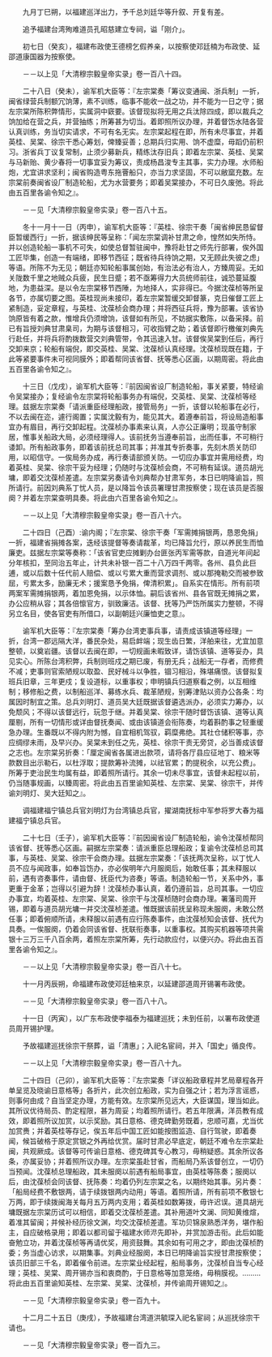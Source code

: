 <!-- { "loadSidebar": true } -->
　　九月丁巳朔，以福建巡洋出力，予千总刘廷华等升叙、开复有差。

　　追予福建台湾殉难道员孔昭慈建立专祠，谥「刚介」。

　　初七日（癸亥），福建布政使王德榜乞假养亲，以按察使邓廷楠为布政使、延邵道康国器为按察使。

　　－－以上见「大清穆宗毅皇帝实录」卷一百八十四。

　　二十八日（癸未），谕军机大臣等：『左宗棠奏「筹议变通闽、浙兵制」一折，闽省绿营兵制额冗饷薄，素不训练，临事不能收一战之功，并不能为一日之守；据左宗棠所陈积弊情形，实属洞中窽要。该督现拟将无用之兵汰除四成，即以裁兵之饷加给在营之兵，并营抽练；所筹甚为切当。着即照所议办理，并着督饬水陆各营认真训练，务当切实请求，不可有名无实。左宗棠起程在即，所有未尽事宜，并着英桂、吴棠、徐宗干悉心筹划，俾臻妥善；总期兵归实用、饷不虚糜，毋蹈仍前积习。浙省兵丁议复常制，止须少募新兵，精练汰存旧兵；即着左宗棠、英桂、吴棠与马新贻、黄少春将一切事宜妥为筹议，责成杨昌浚专主其事，实力办理。水师船炮，尤宜讲求坚利；闽省购造粤东拖罾船只，亦当力求坚固，不可以敝窳充数。左宗棠前奏闽省设厂制造轮船，尤为水营要务；即着吴棠接办，不可日久废弛。将此由五百里各谕令知之』。

　　－－见「大清穆宗毅皇帝实录」卷一百八十五。

　　冬十一月十一日（丙申），谕军机大臣等：『英桂、徐宗干奏「闽省绅民恳留督臣暂缓西行」一折，据该绅民等呈称：「闻左宗棠调补甘肃之命，惶然如失所恃。并以创造轮船一事机不可失，如使总督暂驻闽中，豫将赴甘之师先行部署，俟外国工匠毕集，创造一有端绪，即移节西征；既省待兵待饷之期，又无顾此失彼之虑」等语。所陈不为无见；朝廷亦知轮船事属创始，有治法必有治人，方臻周妥。无如关陇数千里之地贼众兵疲，民生日蹙；若不亟筹得力大员统师前往，诚恐蔓延腹地，为患益深。是以令左宗棠移节西陲，为地择人，实非得已。今据沈葆桢等所呈各节，亦属切要之图。英桂现尚未接印，着左宗棠暂缓交卸督篆，克日催督工匠上紧制造，妥定章程，与英桂、沈葆桢会商办理；并将西征兵将，豫为部署。该省协饷原皆有着之款，惟增兵仍须增饷，该督如有所见，不妨据实敷陈，以备采择。前已有旨授刘典甘肃臬司，为期与该督相习，可收指臂之助；着该督即行檄催刘典先行赴任，并将兵将酌拨数营交刘典管带，令其迅速入甘。该督俟吴棠到任后，再行交卸来京；轮船有端倪，即交英桂、吴棠、沈葆桢认真经理。沈葆桢现既在籍，于此等紧要事件未可视同膜外；即着帮同该省督、抚等悉心区画，以期周密。将此由五百里各谕令知之』。

　　十三日（戊戌），谕军机大臣等：『前因闽省设厂制造轮船，事关紧要，特经谕令吴棠接办；复经谕令左宗棠将轮船事务办有端倪，交英桂、吴棠、沈葆桢等经理。兹据左宗棠奏「请派重臣经理船政，接管局务」一折，该督以轮船事在必行，不以去闽在迩，遽行阁置；实属沈毅有为，能见其大。着遵奉前旨，将设局造船事宜办有眉目，再行交卸起程。沈葆桢办事素来认真，人亦公正廉明；现虽守制家居，惟事关船政大局，必须经理得人。该前抚务当遵奉前旨，出而任事，不可稍行诿卸。所有船政事务，即着该前抚总司其事；并准其专折奏事，先刻木质关防印用，以昭信守。一俟局务办成，再行奏请部颁关防。一切应办事宜并需用经费，均着英桂、吴棠、徐宗干妥为经理；仍随时与沈葆桢会商，不可稍有延误。道员胡光墉，即着交沈葆桢差遣。左宗棠另奏请令刘典帮办甘肃军务，本日已明降谕旨，照所请行。前因刘典系丁忧人员，是以降旨令该员署理甘肃按察使；现在该员是否服阕？并着左宗棠查明具奏。将此由六百里各谕令知之』。

　　－－以上见「大清穆宗毅皇帝实录」卷一百八十六。

　　二十四日（己酉）:谕内阁；『左宗棠、徐宗干奏「军需摊捐银两，恳恩免捐」一折，福建省捐摊各案，迭经该提督等奏请裁革，均已降旨允行，原以养民生而恤廉吏。兹据左宗棠等奏称：「该省官吏应摊剿办台匪张丙军需等款，自道光年间起分年核扣，至同治五年止，计共未补银一百二十八万四千两零。各州、县负此巨逋，或以后数十任代前人赔偿、或以亏累大重而营求调剂、或以那掩勒交而被参致屈，亏累太多，励廉无术；援案恳予免捐，俾清积累」。自系实在情形。所有前项两案军需摊捐银两，着加恩免捐，以示体恤。嗣后该省州、县各官既无摊捐之累，办公应稍从容；其各倍懔官方，驯致廉洁。该督、抚等乃严饬所属实力整顿，不得另立名目，使各官吏有所借口，以副朝廷兴廉恤吏之意』。

　　谕军机大臣等：『左宗棠奏「筹办台湾吏事兵事，请责成该镇道等经理」一折，台湾一郡远隔大洋，番民杂处，易启衅端；现生齿日繁，洋舶来往，尤宜加意整顿，以奠岩疆。该督以去闽在即，一切规画未暇致详，请饬该镇、道等妥办，具见实心。所陈台湾积弊，兵制则班戍之期已废，有册无兵；战船无一存者，而修费不减；吏事则官索陋规以取盈、民好械斗以争胜，锢习相沿，殊堪痛恨。该督拟复班兵旧章，三年更戍；复设道标，以重事权；申明镇兵归道察看之例，以互相维制；移修船之费，以制船巡洋、募练水兵、裁革陋规，别筹津贴以资办公各条：均属因时制宜之策。总兵刘明灯、道员吴大廷既据该督遴选派办，必须实力筹办，以免颓风；不得以该督远行，玩忽于继。并着吴棠、徐宗干随时督饬该镇、道等认真厘剔，所有一切情形或详由督抚奏闻、或由该镇道会衔陈奏，均着斟酌事之轻重缓急办理。生番既以不得内附为憾，自宜相机驾驭，羁糜弗绝。其社仓储积等事，亦应绸缪未雨，及早兴办。吴棠未到任之先，英桂、徐宗干责无旁贷，必当善成该督之志也。左宗棠另折奏：「厘定闽省各属进出款项，请将各厅县应征地丁、粮米等款数目出示勒石，以杜浮取；提款筹补流摊，以祛官累；酌提税余，以充公费」。所筹于吏治民生均属有益，即着照所请行。其余一切未尽事宜，该督未起程以前，仍当随事规画，以臻周密。将此由五百里谕知英桂、左宗棠、吴棠、徐宗干，并传谕刘明灯、吴大廷知之』。

　　调福建福宁镇总兵官刘明灯为台湾镇总兵官，擢湖南抚标中军参将罗大春为福建福宁镇总兵官。

　　二十七日（壬子），谕军机大臣等：『前因闽省设厂制造轮船，谕令沈葆桢帮同该省督、抚等悉心区画。嗣据左宗棠奏：请派重臣总理船政；复谕令沈葆桢总司其事，与英桂、吴棠、徐宗干会商办理。兹据左宗棠奏：「该抚两次呈称，以丁忧人员不应与闻政事，如奉旨饬办，亦必俟明年六月服阕后，始敢任事；其未释服以前，遇有咨奏事件，请由督、抚臣代为咨奏」等语。制造轮船一节，关系中外，事更重于金革；岂得以引避为辞！沈葆桢办事认真，着仍遵前旨，总司其事。一切应办事宜，均着英桂、左宗棠、吴棠、徐宗干与沈葆桢随时会商办理。署藩司周开锡，即着与道员胡光墉一并交沈葆桢差遣。惟既据该前抚呈称现未服阕，未敢公然任事；即着俯顺所请，未释服以前遇有应行陈奏事件，由沈葆桢知会该督、抚代为具奏。一俟服阕，仍着会同该省督、抚联衔奏事，以重事权。其购买机器等项共需银十三万三千八百余两，着照左宗棠所筹，先行动款应付，以便兴办。将此由五百里各谕令知之』。

　　－－以上见「大清穆宗毅皇帝实录」卷一百八十七。

　　十一月丙辰朔，命福建布政使邓廷柚来京，以延建邵道周开锡署布政使。

　　－－见「大清穆宗毅皇帝实录」卷一百八十八。

　　十一日（丙寅），以广东布政使李福泰为福建巡抚；未到任前，以署布政使道员周开锡护理。

　　予故福建巡抚徐宗干祭葬，谥「清惠」；入祀名宦祠，并入「国史」循良传。

　　－－以上见「大清穆宗毅皇帝实录」卷一百八十九。

　　二十四日（己卯），谕军机大臣等：『左宗棠奏「详议船政章程并艺局章程各开单呈览及晓谕日意格等」各折片，此次创立船政，实为自强之计；若为浮言谣惑，则事何由成？自当坚定办理，方能有效。左宗棠所见远大，大臣谋国，理当如此。其所议优待局员、酌定程限，甚为周妥；均着照所请行。若五年限满，洋员教有成效，即着照所议加赏，以示奖励。其日意格、德克碑勤劳既着，忠顺可嘉，尤当优加赏赉；并着英桂等存记，俟五年后中国工匠如能按图监造、自行驾驶，即着奏闻，候旨破格于原定赏银之外再给优赏。届时甘肃必早底定，朝廷不难令左宗棠赴闽，共观厥成。该督等可传谕日意格、德克碑其专心教习，毋稍疑惑。其余所议各条，亦属妥协；并着照所议办理。左宗棠虽赴甘省，而船局乃系该督创立，一切仍当预闻。沈葆桢总理船政，其未服阕以前遇有船局事宜，由英桂等陈奏；服阕以后，由沈葆桢会同该督、抚陈奏：均着仍列左宗棠之名，以期终始其事。另片奏：「船局经费不敷银两，请于续拨银两内动用」等语。着照所请，所有前项不敷银七万两，即于续拨闽海关每月五万两内支用；着英桂如数筹拨，毋许迟误。道具胡光墉既据左宗棠历试可以相信，即着交沈葆桢差遣。其补用道叶文澜、同知黄维煊，着准其留闽；并候补经历徐文渊，均交沈葆桢差遣。军功贝锦泉熟悉洋务，堪作船主，自应破格录用；即着以都司留于福建水师浕先即补，并赏加游击衔。此后如能奋勉立功，并着沈葆桢等再请优奖，用资鼓舞。其余如有可用之才，即由沈葆桢酌委；务当虚心访求，以期集事。刘典业经服阕，本日已明降谕旨实授甘肃按察使；该员旧部三千名，即着催令前进。左宗棠业经起程，船局事务，沈葆桢自当专心经理；英桂、吴棠、周开锡亦当和衷商酌，于日意格等加意笼络，毋稍膜视。………将此由五百里谕知英桂、左宗棠、吴棠、沈葆桢，并传谕周开锡知之』。

　　－－见「大清穆宗毅皇帝实录」卷一百九十。

　　十二月二十五日（庚戌），予故福建台湾道洪毓琛入祀名宦祠；从巡抚徐宗干请也。

　　－－见「大清穆宗毅皇帝实录」卷一百九三。

